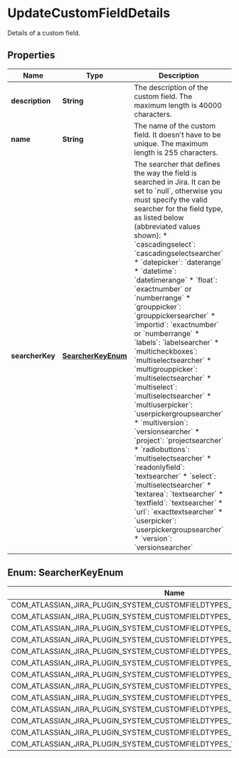 

# UpdateCustomFieldDetails

Details of a custom field.

## Properties

| Name | Type | Description | Notes |
|------------ | ------------- | ------------- | -------------|
|**description** | **String** | The description of the custom field. The maximum length is 40000 characters. |  [optional] |
|**name** | **String** | The name of the custom field. It doesn&#39;t have to be unique. The maximum length is 255 characters. |  [optional] |
|**searcherKey** | [**SearcherKeyEnum**](#SearcherKeyEnum) | The searcher that defines the way the field is searched in Jira. It can be set to &#x60;null&#x60;, otherwise you must specify the valid searcher for the field type, as listed below (abbreviated values shown):   *  &#x60;cascadingselect&#x60;: &#x60;cascadingselectsearcher&#x60;  *  &#x60;datepicker&#x60;: &#x60;daterange&#x60;  *  &#x60;datetime&#x60;: &#x60;datetimerange&#x60;  *  &#x60;float&#x60;: &#x60;exactnumber&#x60; or &#x60;numberrange&#x60;  *  &#x60;grouppicker&#x60;: &#x60;grouppickersearcher&#x60;  *  &#x60;importid&#x60;: &#x60;exactnumber&#x60; or &#x60;numberrange&#x60;  *  &#x60;labels&#x60;: &#x60;labelsearcher&#x60;  *  &#x60;multicheckboxes&#x60;: &#x60;multiselectsearcher&#x60;  *  &#x60;multigrouppicker&#x60;: &#x60;multiselectsearcher&#x60;  *  &#x60;multiselect&#x60;: &#x60;multiselectsearcher&#x60;  *  &#x60;multiuserpicker&#x60;: &#x60;userpickergroupsearcher&#x60;  *  &#x60;multiversion&#x60;: &#x60;versionsearcher&#x60;  *  &#x60;project&#x60;: &#x60;projectsearcher&#x60;  *  &#x60;radiobuttons&#x60;: &#x60;multiselectsearcher&#x60;  *  &#x60;readonlyfield&#x60;: &#x60;textsearcher&#x60;  *  &#x60;select&#x60;: &#x60;multiselectsearcher&#x60;  *  &#x60;textarea&#x60;: &#x60;textsearcher&#x60;  *  &#x60;textfield&#x60;: &#x60;textsearcher&#x60;  *  &#x60;url&#x60;: &#x60;exacttextsearcher&#x60;  *  &#x60;userpicker&#x60;: &#x60;userpickergroupsearcher&#x60;  *  &#x60;version&#x60;: &#x60;versionsearcher&#x60; |  [optional] |



## Enum: SearcherKeyEnum

| Name | Value |
|---- | -----|
| COM_ATLASSIAN_JIRA_PLUGIN_SYSTEM_CUSTOMFIELDTYPES_CASCADINGSELECTSEARCHER | &quot;com.atlassian.jira.plugin.system.customfieldtypes:cascadingselectsearcher&quot; |
| COM_ATLASSIAN_JIRA_PLUGIN_SYSTEM_CUSTOMFIELDTYPES_DATERANGE | &quot;com.atlassian.jira.plugin.system.customfieldtypes:daterange&quot; |
| COM_ATLASSIAN_JIRA_PLUGIN_SYSTEM_CUSTOMFIELDTYPES_DATETIMERANGE | &quot;com.atlassian.jira.plugin.system.customfieldtypes:datetimerange&quot; |
| COM_ATLASSIAN_JIRA_PLUGIN_SYSTEM_CUSTOMFIELDTYPES_EXACTNUMBER | &quot;com.atlassian.jira.plugin.system.customfieldtypes:exactnumber&quot; |
| COM_ATLASSIAN_JIRA_PLUGIN_SYSTEM_CUSTOMFIELDTYPES_EXACTTEXTSEARCHER | &quot;com.atlassian.jira.plugin.system.customfieldtypes:exacttextsearcher&quot; |
| COM_ATLASSIAN_JIRA_PLUGIN_SYSTEM_CUSTOMFIELDTYPES_GROUPPICKERSEARCHER | &quot;com.atlassian.jira.plugin.system.customfieldtypes:grouppickersearcher&quot; |
| COM_ATLASSIAN_JIRA_PLUGIN_SYSTEM_CUSTOMFIELDTYPES_LABELSEARCHER | &quot;com.atlassian.jira.plugin.system.customfieldtypes:labelsearcher&quot; |
| COM_ATLASSIAN_JIRA_PLUGIN_SYSTEM_CUSTOMFIELDTYPES_MULTISELECTSEARCHER | &quot;com.atlassian.jira.plugin.system.customfieldtypes:multiselectsearcher&quot; |
| COM_ATLASSIAN_JIRA_PLUGIN_SYSTEM_CUSTOMFIELDTYPES_NUMBERRANGE | &quot;com.atlassian.jira.plugin.system.customfieldtypes:numberrange&quot; |
| COM_ATLASSIAN_JIRA_PLUGIN_SYSTEM_CUSTOMFIELDTYPES_PROJECTSEARCHER | &quot;com.atlassian.jira.plugin.system.customfieldtypes:projectsearcher&quot; |
| COM_ATLASSIAN_JIRA_PLUGIN_SYSTEM_CUSTOMFIELDTYPES_TEXTSEARCHER | &quot;com.atlassian.jira.plugin.system.customfieldtypes:textsearcher&quot; |
| COM_ATLASSIAN_JIRA_PLUGIN_SYSTEM_CUSTOMFIELDTYPES_USERPICKERGROUPSEARCHER | &quot;com.atlassian.jira.plugin.system.customfieldtypes:userpickergroupsearcher&quot; |
| COM_ATLASSIAN_JIRA_PLUGIN_SYSTEM_CUSTOMFIELDTYPES_VERSIONSEARCHER | &quot;com.atlassian.jira.plugin.system.customfieldtypes:versionsearcher&quot; |



